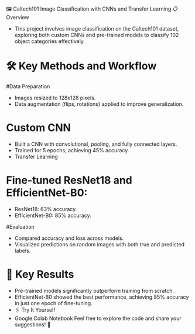🖼️ Caltech101 Image Classification with CNNs and Transfer Learning
📋 Overview
* This project involves image classification on the Caltech101 dataset, exploring both custom CNNs and pre-trained models to classify 102 object categories effectively.

# 🛠 Key Methods and Workflow
#Data Preparation
* Images resized to 128x128 pixels.
* Data augmentation (flips, rotations) applied to improve generalization.

# Custom CNN
* Built a CNN with convolutional, pooling, and fully connected layers.
* Trained for 5 epochs, achieving 45% accuracy.
* Transfer Learning

# Fine-tuned ResNet18 and EfficientNet-B0:
* ResNet18: 63% accuracy.
* EfficientNet-B0: 85% accuracy.

#Evaluation
* Compared accuracy and loss across models.
* Visualized predictions on random images with both true and predicted labels.
# 🔑 Key Results
* Pre-trained models significantly outperform training from scratch.
* EfficientNet-B0 showed the best performance, achieving 85% accuracy in just one epoch of fine-tuning.
* 🖇️ Try It Yourself
* Google Colab Notebook
Feel free to explore the code and share your suggestions! 🚀
